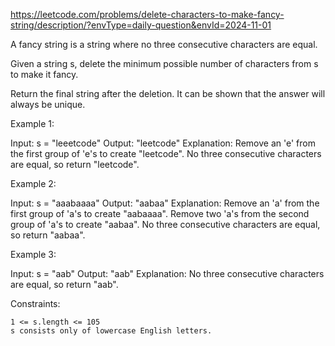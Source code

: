 https://leetcode.com/problems/delete-characters-to-make-fancy-string/description/?envType=daily-question&envId=2024-11-01

A fancy string is a string where no three consecutive characters are equal.

Given a string s, delete the minimum possible number of characters from s to make it fancy.

Return the final string after the deletion. It can be shown that the answer will always be unique.

 

Example 1:

Input: s = "leeetcode"
Output: "leetcode"
Explanation:
Remove an 'e' from the first group of 'e's to create "leetcode".
No three consecutive characters are equal, so return "leetcode".

Example 2:

Input: s = "aaabaaaa"
Output: "aabaa"
Explanation:
Remove an 'a' from the first group of 'a's to create "aabaaaa".
Remove two 'a's from the second group of 'a's to create "aabaa".
No three consecutive characters are equal, so return "aabaa".

Example 3:

Input: s = "aab"
Output: "aab"
Explanation: No three consecutive characters are equal, so return "aab".

 

Constraints:

    1 <= s.length <= 105
    s consists only of lowercase English letters.


